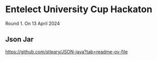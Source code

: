 # Entelect University Cup Hackaton
Round 1. On 13 April 2024

## Json Jar
https://github.com/stleary/JSON-java?tab=readme-ov-file
